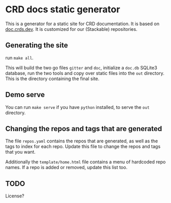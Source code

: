 # CRD docs static generator

This is a generator for a static site for CRD documentation.
It is based on [doc.crds.dev](https://github.com/crdsdev/doc).
It is customized for our (Stackable) repositories.

## Generating the site

run `make all`.

This will build the two go files `gitter` and `doc`, initialize a `doc.db` SQLite3 database, run the two tools and copy over static files into the `out` directory. This is the directory containing the final site.

## Demo serve

You can run `make serve` if you have `python` installed, to serve the `out` directory.

## Changing the repos and tags that are generated

The file `repos.yaml` contains the repos that are generated, as well as the tags to index for each repo.
Update this file to change the repos and tags that you want.

Additionally the `template/home.html` file contains a menu of hardcoded repo names. If a repo is added or removed, update this list too.

## TODO

License?